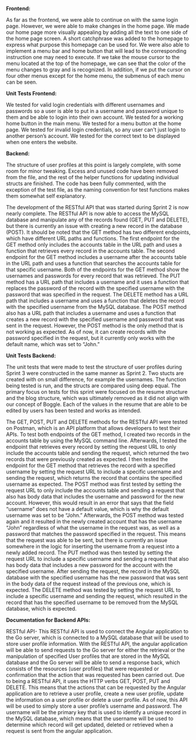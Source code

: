 **Frontend:**
 
As far as the frontend, we were able to continue on with the same login page. However, we were able to make changes in the home page. We made our home page more visually appealing by adding all the text to one side of the home page screen. A short catchphrase was added to the homepage to express what purpose this homepage can be used for. We were also able to implement a menu bar and home button that will lead to the corresponding instruction one may need to execute. If we take the mouse cursor to the menu located at the top of the homepage, we can see that the color of the menu changes to gray and is recognized. In addition, if we put the cursor on four other menus except for the home menu, the submenus of each menu can be seen.

**Unit Tests Frontend:**

We tested for valid login credentials with different usernames and passwords so a user is able to put in a username and password unique to them  and be able to login into their own account. We tested for a working home button in the main menu. We tested for a menu button at the home page. We tested for invalid login credentials, so any user can't just login to another person’s account. We tested for the correct text to be displayed when one enters the website.

**Backend:**

The structure of user profiles at this point is largely complete, with some room for minor tweaking. Excess and unused code have been removed from the file, and the rest of the helper functions for updating individual structs are finished. The code has been fully commented, with the exception of the test file, as the naming convention for test functions makes them somewhat self explanatory. 

The development of the RESTful API that was started during Sprint 2 is now nearly complete. The RESTful API is now able to access the MySQL database and manipulate any of the records found (GET, PUT and DELETE), but there is currently an issue with creating a new record in the database (POST). It should be noted that the GET method has two different endpoints, which have different URL paths and functions. The first endpoint for the GET method only includes the accounts table in the URL path and uses a function that retrieves every record in the accounts table. The second endpoint for the GET method includes a username after the accounts table in the URL path and uses a function that searches the accounts table for that specific username. Both of the endpoints for the GET method show the usernames and passwords for every record that was retrieved. The PUT method has a URL path that includes a username and it uses a function that replaces the password of the record with the specified username with the password that was specified in the request. The DELETE method has a URL path that includes a username and uses a function that deletes the record with the specified username from the MySQL database. The POST method also has a URL path that includes a username and uses a function that creates a new record with the specified username and password that was sent in the request. However, the POST method is the only method that is not working as expected. As of now, it can create records with the password specified in the request, but it currently only works with the default name, which was set to “John.” 

**Unit Tests Backend:**

The unit tests that were made to test the structure of user profiles during Sprint 3 were constructed in the same manner as Sprint 2. Two stucts are created with on small difference, for example the usernames. The function being tested is run, and the structs are compared using deep equal. The primary focus on tests for this sprint were focused on the resume structure and the blog structure, which was ultimately removed as it did not align with our concept of Boggle. Each of the values in the resume that are able to be edited by users has been tested and works as intended.

The GET, POST, PUT and DELETE methods for the RESTful API were tested on Postman, which is an API platform that allows developers to test their APIs. To test both endpoints of the GET method, I created two records in the accounts table by using the MySQL command line. Afterwards, I tested the endpoint that retrieves every record by setting the request URL to only include the accounts table and sending the request, which returned the two records that were previously created as expected. I then tested the endpoint for the GET method that retrieves the record with a specified username by setting the request URL to include a specific username and sending the request, which returns the record that contains the specified username as expected. The POST method was first tested by setting the request URL to only include the accounts table and sending a request that also has body data that includes the username and password for the new account. However, this would result in an error that says that the field “username” does not have a default value, which is why the default username was set to be “John.” Afterwards, the POST method was tested again and it resulted in the newly created account that has the username “John” regardless of what the username in the request was, as well as a password that matches the password specified in the request. This means that the request was able to be sent, but there is currently an issue somewhere in the logic for inserting the username from a request into a newly added record. The PUT method was then tested by setting the request URL to include a specific username and sending a request that also has body data that includes a new password for the account with the specified username. After sending the request, the record in the MySQL database with the specified username has the new password that was sent in the body data of the request instead of the previous one, which is expected. The DELETE method was tested by setting the request URL to include a specific username and sending the request, which resulted in the record that has the specified username to be removed from the MySQL database, which is expected.

**Documentation for Backend APIs:**

RESTful API- This RESTful API is used to connect the Angular application to the Go server, which is connected to a MySQL database that will be used to store user profile information. With the RESTful API, the angular application will be able to send requests to the Go server for either  the retrieval or the manipulation of specified User profiles that are stored in the MySQL database and the Go server will be able to send a response back, which consists of the resources (user profiles) that were requested or confirmation that the action that was requested has been carried out. Due to being a RESTful API, it uses the HTTP verbs GET, POST, PUT and DELETE. This means that the actions that can be requested by the Angular application are to retrieve a user profile, create a new user profile, update the information on a user profile or delete a user profile. As of now, this API will be used to simply store a user profile’s username and password. The username will be the primary key that is used to identify a unique record in the MySQL database, which means that the username will be used to determine which record will get updated, deleted or retrieved when a request is sent from the angular application. 

